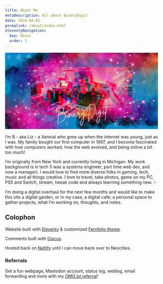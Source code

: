 ```yaml
---
title: About Me
metaDescription: All about BinaryDigit
date: 2024-04-01
permalink: /about/index.html
eleventyNavigation:
  key: About
  order: 1
---
```

![BinaryDigit on a colorful background](/src/assets/img/BinaryDJHeaderImage.png)

I’m B - aka Liz - a Xennial who grew up when the internet was young, just as I was. My family bought our first computer in 1997, and I become fascinated with how computers worked, how the web evolved, and being online a bit too much!

I’m originally from New York and currently living in Michigan. My work background is in tech (I was a systems engineer, part time web dev, and now a manager). I would love to find more diverse folks in gaming, tech, music and all things creative. I love to travel, take photos, game on my PC, PS5 and Switch, stream, tweak code and always learning something new. ✨

I’m doing a digital overhaul for the next few months and would like to make this site a digital garden, or in my case, a digital cafe; a personal space to gather projects, what I’m working on, thoughts, and notes.


## Colophon

Website built with <a href="https://www.11ty.dev/" target="_blank">Eleventy</a> & customized <a href="{{ pkg.repository.url }}" target="_blank">Fernfolio theme</a>.

Comments built with [Giscus](https://giscus.app).

Hosted back on [Netlify](https://netlify.com) until I can move back over to Neocities.

### Referrals

Get a fun webpage, Mastodon account, status log, weblog, email forwarding and more with my [OMG.lol referral](https://home.omg.lol/referred-by/binarydigit)!

<!-- No AI button created by [Andy Carolan](https://www.andycarolan.com/).  -->
<!-- <img src="/assets/img/NoAi_03.png" alt="NoAI button by Andy Carolan" width="80px" height="auto"> -->
